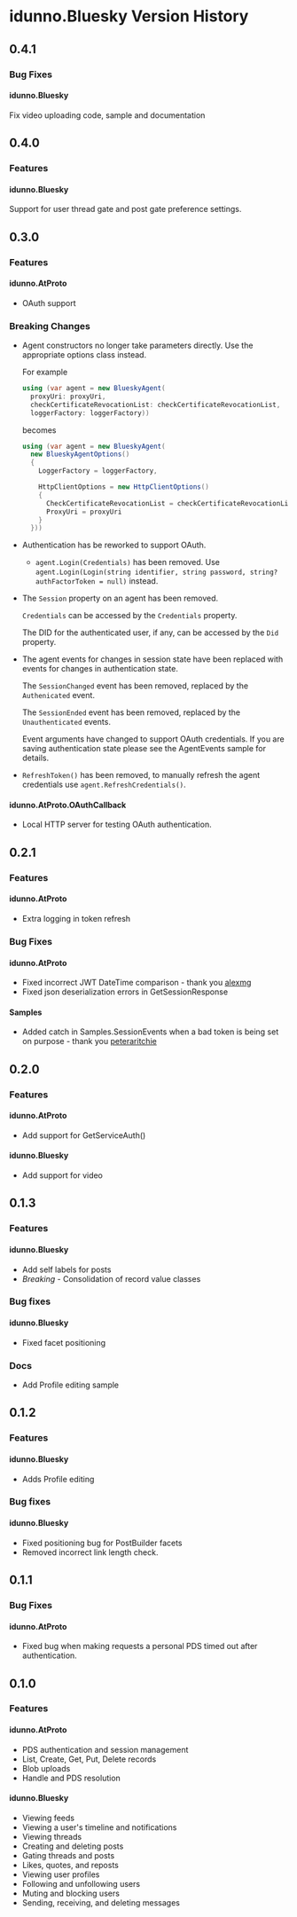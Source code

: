 # idunno.Bluesky Version History

## 0.4.1

### Bug Fixes

#### idunno.Bluesky

Fix video uploading code, sample and documentation

## 0.4.0

### Features

#### idunno.Bluesky

Support for user thread gate and post gate preference settings.

## 0.3.0

### Features

#### idunno.AtProto

* OAuth support

### Breaking Changes

* Agent constructors no longer take parameters directly. Use the appropriate options class instead.

  For example

  ```c#
  using (var agent = new BlueskyAgent(
    proxyUri: proxyUri,
    checkCertificateRevocationList: checkCertificateRevocationList,
    loggerFactory: loggerFactory))
  ```

  becomes

  ```c#
  using (var agent = new BlueskyAgent(
    new BlueskyAgentOptions()
    {
      LoggerFactory = loggerFactory,

      HttpClientOptions = new HttpClientOptions()
      {
        CheckCertificateRevocationList = checkCertificateRevocationList,
        ProxyUri = proxyUri
      }
    }))
  ```

* Authentication has be reworked to support OAuth.
  * `agent.Login(Credentials)` has been removed.
     Use `agent.Login(Login(string identifier, string password, string? authFactorToken = null)` instead.

* The `Session` property on an agent has been removed.

  `Credentials` can be accessed by the `Credentials` property.

  The DID for the authenticated user, if any, can be accessed by the `Did` property.

* The agent events for changes in session state have been replaced with events for changes in authentication state.

  The `SessionChanged` event has been removed, replaced by the `Authenicated` event.

  The `SessionEnded` event has been removed, replaced by the `Unauthenticated` events.

  Event arguments have changed to support OAuth credentials. If you are saving authentication state please see the AgentEvents sample for details.

* `RefreshToken()` has been removed, to manually refresh the agent credentials use `agent.RefreshCredentials()`.

#### idunno.AtProto.OAuthCallback

* Local HTTP server for testing OAuth authentication.

## 0.2.1

### Features

#### idunno.AtProto

* Extra logging in token refresh

### Bug Fixes

#### idunno.AtProto

* Fixed incorrect JWT DateTime comparison - thank you [alexmg](https://github.com/alexmg)
* Fixed json deserialization errors in GetSessionResponse

#### Samples

* Added catch in Samples.SessionEvents when a bad token is being set on purpose - thank you [peteraritchie](https://github.com/peteraritchie)

## 0.2.0

### Features

#### idunno.AtProto

* Add support for GetServiceAuth()

#### idunno.Bluesky

* Add support for video

## 0.1.3

### Features

#### idunno.Bluesky

* Add self labels for posts
* *Breaking* - Consolidation of record value classes

### Bug fixes

#### idunno.Bluesky

* Fixed facet positioning

### Docs

* Add Profile editing sample

## 0.1.2

### Features

#### idunno.Bluesky

* Adds Profile editing

### Bug fixes

#### idunno.Bluesky

* Fixed positioning bug for PostBuilder facets
* Removed incorrect link length check.

## 0.1.1

### Bug Fixes

#### idunno.AtProto

* Fixed bug when making requests a personal PDS timed out after authentication.

## 0.1.0

### Features

#### idunno.AtProto

* PDS authentication and session management
* List, Create, Get, Put, Delete records
* Blob uploads
* Handle and PDS resolution

#### idunno.Bluesky

* Viewing feeds
* Viewing a user's timeline and notifications
* Viewing threads
* Creating and deleting posts
* Gating threads and posts
* Likes, quotes, and reposts
* Viewing user profiles
* Following and unfollowing users
* Muting and blocking users
* Sending, receiving, and deleting messages

